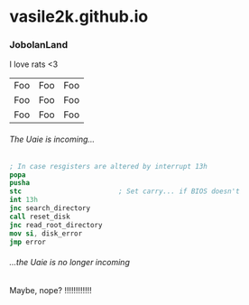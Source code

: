 # vasile2k.github.io
### JobolanLand
I love rats <3

<table>
    <tr>
        <td>Foo</td>
        <td>Foo</td>
        <td>Foo</td>
    </tr>
    <tr>
        <td>Foo</td>
        <td>Foo</td>
        <td>Foo</td>
    </tr>
    <tr>
        <td>Foo</td>
        <td>Foo</td>
        <td>Foo</td>
    </tr>
</table>

###### The Uaie is incoming...

```nasm
; In case resgisters are altered by interrupt 13h
popa
pusha
stc                        ; Set carry... if BIOS doesn't
int 13h
jnc search_directory
call reset_disk
jnc read_root_directory
mov si, disk_error
jmp error
```

###### ...the Uaie is no longer incoming

Maybe, nope?
!!!!!!!!!!!!
